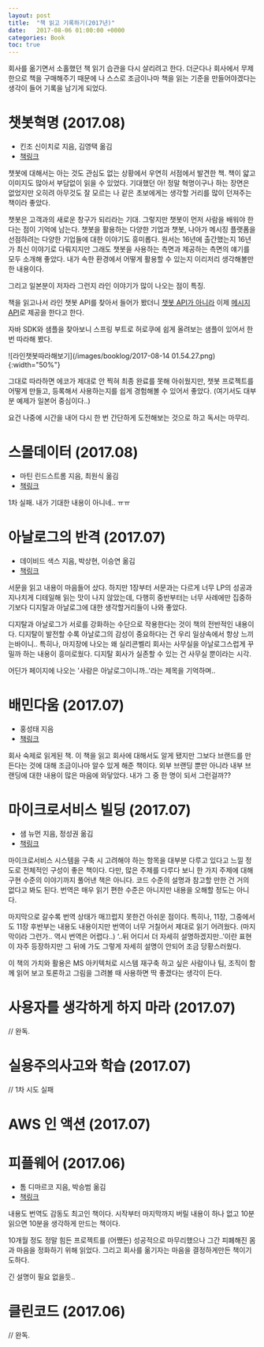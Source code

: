 ```yaml
---
layout: post
title:  "책 읽고 기록하기(2017년)"
date:   2017-08-06 01:00:00 +0000
categories: Book
toc: true
---
```


회사를 옮기면서 소홀했던 책 읽기 습관을 다시 살리려고 한다.
더군다나 회사에서 무제한으로 책을 구매해주기 때문에 나 스스로 조금이나마 책을 읽는 기준을 만들어야겠다는 생각이 들어 기록을 남기게 되었다.

# 챗봇혁명 (2017.08)

- 킨조 신이치로 지음, 김영택 옮김
- [책링크](http://book.daum.net/detail/book.do?bookid=KOR9791157830831)

챗봇에 대해서는 아는 것도 관심도 없는 상황에서 우연히 서점에서 발견한 책.
책이 얇고 이미지도 많아서 부담없이 읽을 수 있었다.
기대했던 아! 정말 혁명이구나 하는 장면은 없었지만 오히려 아무것도 잘 모르는 나 같은 초보에게는 생각할 거리를 많이 던져주는 책이라 좋았다.

챗봇은 고객과의 새로운 창구가 되리라는 기대. 그렇지만 챗봇이 먼저 사람을 배워야 한다는 점이 기억에 남는다.
챗봇을 활용하는 다양한 기업과 챗봇, 나아가 메시징 플랫폼을 선점하려는 다양한 기업들에 대한 이야기도 흥미롭다.
원서는 16년에 출간했는지 16년가 최신 이야기로 다뤄지지만 그래도 챗봇을 사용하는 측면과 제공하는 측면의 얘기를 모두 소개해 좋았다. 내가 속한 환경에서 어떻게 활용할 수 있는지 이리저리 생각해볼만한 내용이다.

그리고 일본분이 저자라 그런지 라인 이야기가 많이 나오는 점이 특징.

책을 읽고나서 라인 챗봇 API를 찾아서 들어가 봤더니 [챗봇 API가 아니라](https://developers.line.me/bot-api/overview) 이제 [메시지 API](https://developers.line.me/messaging-api/overview)로 제공을 한다고 한다.

자바 SDK와 샘플을 찾아보니 스프링 부트로 허로쿠에 쉽게 올려보는 샘플이 있어서 한 번 따라해 봤다.

![라인챗봇따라해보기](/images/booklog/2017-08-14 01.54.27.png){:width="50%"}

그대로 따라하면 에코가 제대로 안 찍혀 최종 완료를 못해 아쉬웠지만, 챗봇 프로젝트를 어떻게 만들고, 등록해서 사용하는지를 쉽게 경험해볼 수 있어서 좋았다. (여기서도 대부분 예제가 일본어 중심이다..)

요건 나중에 시간을 내어 다시 한 번 간단하게 도전해보는 것으로 하고 독서는 마무리.

# 스몰데이터 (2017.08)

- 마틴 린드스트롬 지음, 최원식 옮김
- [책링크](http://www.kyobobook.co.kr/product/detailViewKor.laf?ejkGb=KOR&mallGb=KOR&barcode=9788997924363&orderClick=LAG&Kc=)

1차 실패. 내가 기대한 내용이 아니네.. ㅠㅠ

# 아날로그의 반격 (2017.07)

- 데이비드 색스 지음, 박상현, 이승연 옮김
- [책링크](http://www.kyobobook.co.kr/product/detailViewKor.laf?ejkGb=KOR&barcode=9791160560213)

서문을 읽고 내용이 마음들어 샀다.
하지만 1장부터 서문과는 다르게 너무 LP의 성공과 지나치게 디테일해 읽는 맛이 나지 않았는데,
다행히 중반부터는 너무 사례에만 집중하기보다 디지탈과 아날로그에 대한 생각할거리들이 나와 좋았다.

디지탈과 아날로그가 서로를 강화하는 수단으로 작용한다는 것이 책의 전반적인 내용이다.
디지탈이 발전할 수록 아날로그의 감성이 중요하다는 건 우리 일상속에서 항상 느끼는바이니..
특히나, 마지장에 나오는 왜 실리콘벨리 회사는 사무실을 아날로그스럽게 꾸밀까 하는 내용이 흥미로웠다.
디지탈 회사가 실존할 수 있는 건 사무실 뿐이라는 시각.

어딘가 페이지에 나오는 '사람은 아날로그이니까..'라는 제목을 기억하며..

# 배민다움 (2017.07)

- 홍성태 지음
- [책링크](http://www.kyobobook.co.kr/product/detailViewKor.laf?ejkGb=KOR&mallGb=KOR&barcode=9791187289081&orderClick=LAG&Kc=)

회사 숙제로 읽게된 책.
이 책을 읽고 회사에 대해서도 알게 됐지만 그보다 브랜드를 만든다는 것에 대해 조금이나마 알수 있게 해준 책이다.
외부 브랜딩 뿐만 아니라 내부 브랜딩에 대한 내용이 많은 마음에 와닿았다.
내가 그 중 한 명이 되서 그런걸까??

# 마이크로서비스 빌딩 (2017.07)

- 샘 뉴먼 지음, 정성권 옮김
- [책링크](http://www.hanbit.co.kr/store/books/look.php?p_code=B8584207882)

마이크로서비스 시스템을 구축 시 고려해야 하는 항목을 대부분 다루고 있다고 느낄 정도로 전체적인 구성이 좋은 책이다.
다만, 많은 주제를 다루다 보니 한 가지 주제에 대해 구현 수준의 이야기까지 풀어낸 책은 아니다. 코드 수준의 설명과 참고할 만한 건 거의 없다고 봐도 된다.
번역은 매우 읽기 편한 수준은 아니지만 내용을 오해할 정도는 아니다.

마지막으로 갈수록 번역 상태가 매끄럽지 못한건 아쉬운 점이다. 특히나, 11장, 그중에서도 11장 후반부는 내용도 내용이지만 번역이 너무 거칠어서 제대로 읽기 어려웠다. (마지막이라 그런가.. 역시 번역은 어렵다..)
‘..뒤 어디서 더 자세히 설명하겠지만..’이란 표현이 자주 등장하지만 그 뒤에 가도 그렇게 자세히 설명이 안되어 조금 당황스러웠다.

이 책의 가치와 활용은 MS 아키텍처로 시스템 재구축 하고 싶은 사람이나 팀, 조직이 함께 읽어 보고 토론하고 그림을 그려볼 때 사용하면 딱 좋겠다는 생각이 든다.

# 사용자를 생각하게 하지 마라 (2017.07)

// 완독.

# 실용주의사고와 학습 (2017.07)

// 1차 시도 실패

# AWS 인 액션 (2017.07)

# 피플웨어 (2017.06)

- 톰 디마르코 지음, 박승범 옮김
- [책링크](http://www.kyobobook.co.kr/product/detailViewKor.laf?barcode=9788974422493)

내용도 번역도 감동도 최고인 책이다.
시작부터 마지막까지 버릴 내용이 하나 없고 10분 읽으면 10분을 생각하게 만드는 책이다.

10개월 정도 정말 힘든 프로젝트를 (어쨌든) 성공적으로 마무리했으나 그간 피폐해진 몸과 마음을 정화하기 위해 읽었다.
그리고 회사를 옮기자는 마음을 결정하게만든 책이기도하다.

긴 설명이 필요 없을듯..

# 클린코드 (2017.06)

// 완독.
